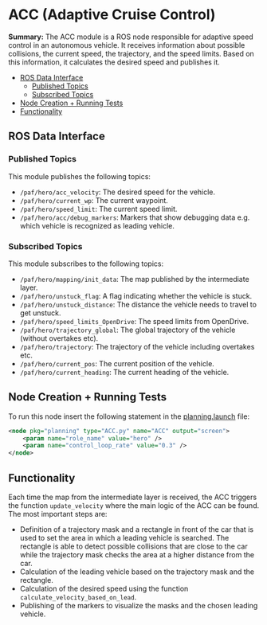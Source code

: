 # ACC (Adaptive Cruise Control)

**Summary:** The ACC module is a ROS node responsible for adaptive speed control in an autonomous vehicle. It receives information about possible collisions, the current speed, the trajectory, and the speed limits. Based on this information, it calculates the desired speed and publishes it.

- [ROS Data Interface](#ros-data-interface)
  - [Published Topics](#published-topics)
  - [Subscribed Topics](#subscribed-topics)
- [Node Creation + Running Tests](#node-creation--running-tests)
- [Functionality](#functionality)

## ROS Data Interface

### Published Topics

This module publishes the following topics:

- `/paf/hero/acc_velocity`: The desired speed for the vehicle.
- `/paf/hero/current_wp`: The current waypoint.
- `/paf/hero/speed_limit`: The current speed limit.
- `/paf/hero/acc/debug_markers`: Markers that show debugging data e.g. which vehicle is recognized as leading vehicle.

### Subscribed Topics

This module subscribes to the following topics:

- `/paf/hero/mapping/init_data`: The map published by the intermediate layer.
- `/paf/hero/unstuck_flag`: A flag indicating whether the vehicle is stuck.
- `/paf/hero/unstuck_distance`: The distance the vehicle needs to travel to get unstuck.
- `/paf/hero/speed_limits_OpenDrive`: The speed limits from OpenDrive.
- `/paf/hero/trajectory_global`: The global trajectory of the vehicle (without overtakes etc).
- `/paf/hero/trajectory`: The trajectory of the vehicle including overtakes etc.
- `/paf/hero/current_pos`: The current position of the vehicle.
- `/paf/hero/current_heading`: The current heading of the vehicle.

## Node Creation + Running Tests

To run this node insert the following statement in the [planning.launch](../../code/planning/launch/planning.launch) file:

```xml
<node pkg="planning" type="ACC.py" name="ACC" output="screen">
    <param name="role_name" value="hero" />
    <param name="control_loop_rate" value="0.3" />
</node>
```

## Functionality

Each time the map from the intermediate layer is received, the ACC triggers the function `update_velocity` where the main logic of the ACC can be found. The most important steps are:

- Definition of a trajectory mask and a rectangle in front of the car that is used to set the area in which a leading vehicle is searched. The rectangle is able to detect possible collisions that are close to the car while the trajectory mask checks the area at a higher distance from the car.
- Calculation of the leading vehicle based on the trajectory mask and the rectangle.
- Calculation of the desired speed using the function `calculate_velocity_based_on_lead`.
- Publishing of the markers to visualize the masks and the chosen leading vehicle.
  